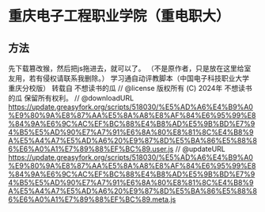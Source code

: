 # 重庆电子工程职业学院（重电职大）
## 方法
先下载篡改猴，然后把js拖进去，就可以了。
（不是原作者，只是放在这里给室友用，若有侵权请联系我删除。）
学习通自动评教脚本（中国电子科技职业大学 重庆分校版）  转载自 不想读书的瓜
// @license      版权所有 (C) 2024年 不想读书的瓜 保留所有权利。
// @downloadURL https://update.greasyfork.org/scripts/518030/%E5%AD%A6%E4%B9%A0%E9%80%9A%E8%87%AA%E5%8A%A8%E8%AF%84%E6%95%99%E8%84%9A%E6%9C%AC%EF%BC%88%E4%B8%AD%E5%9B%BD%E7%94%B5%E5%AD%90%E7%A7%91%E6%8A%80%E8%81%8C%E4%B8%9A%E5%A4%A7%E5%AD%A6%20%E9%87%8D%E5%BA%86%E5%88%86%E6%A0%A1%E7%89%88%EF%BC%89.user.js
// @updateURL https://update.greasyfork.org/scripts/518030/%E5%AD%A6%E4%B9%A0%E9%80%9A%E8%87%AA%E5%8A%A8%E8%AF%84%E6%95%99%E8%84%9A%E6%9C%AC%EF%BC%88%E4%B8%AD%E5%9B%BD%E7%94%B5%E5%AD%90%E7%A7%91%E6%8A%80%E8%81%8C%E4%B8%9A%E5%A4%A7%E5%AD%A6%20%E9%87%8D%E5%BA%86%E5%88%86%E6%A0%A1%E7%89%88%EF%BC%89.meta.js
